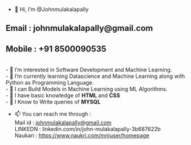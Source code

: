 - 👋 Hi, I’m @Johnmulakalapally
 <h2>Email  : johnmulakalapally@gmail.com</h2>
 <h2>Mobile : +91 8500090535</h2><br>
- 👀 I’m interested in Software Development and Machine Learning.<br>
- 🌱 I’m currently learning Datascience and Machine Learning along with Python as Programming Language.<br>
- 🌱 I can Build Models in Machine Learning using ML Algorithms.<br>
- 👀 I have basic knowledge of <b>HTML </b> and <b> CSS</b><br>
- 🌱 I Know to Write queries of <b>MYSQL</b>
 

- 📫 You can reach me through :<br>
 Mail id : johnmulakalapally@gmail.com<br>
 LINKEDN : linkedin.com/in/john-mulakalapally-3b687622b <br>
 Naukari : https://www.naukri.com/mnjuser/homepage

